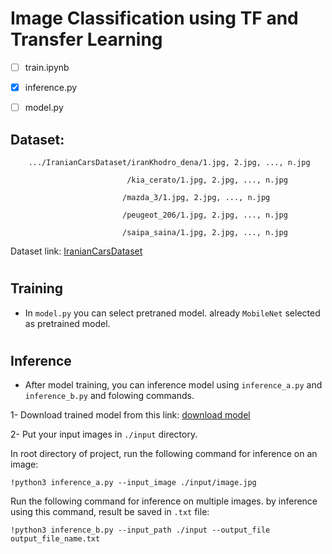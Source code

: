 # Image Classification using TF and Transfer Learning

- [ ] train.ipynb

- [x] inference.py

- [ ] model.py

## Dataset:

        .../IranianCarsDataset/iranKhodro_dena/1.jpg, 2.jpg, ..., n.jpg

                              /kia_cerato/1.jpg, 2.jpg, ..., n.jpg
                   
                             /mazda_3/1.jpg, 2.jpg, ..., n.jpg
                 
                             /peugeot_206/1.jpg, 2.jpg, ..., n.jpg
                 
                             /saipa_saina/1.jpg, 2.jpg, ..., n.jpg

Dataset link: [IranianCarsDataset]( https://drive.google.com/drive/folders/1ymuR1fEXrIjnDA_qxQkL-seBYGSNFG02?usp=sharing)

#

## Training

- In `model.py` you can select pretraned model. already `MobileNet` selected as pretrained model.

#


## Inference

- After model training, you can inference model using `inference_a.py` and `inference_b.py` and folowing commands.

1- Download trained model from this link: [download model]( https://drive.google.com/drive/folders/1oB-TYojq2VELADOlBaKFIkPtC75aRO66?usp=sharing)

2- Put your input images in `./input` directory.

In root directory of project, run the following command for inference on an image:

```
!python3 inference_a.py --input_image ./input/image.jpg
```

Run the following command for inference on multiple images. by inference using this command, result be saved in `.txt` file:

```
!python3 inference_b.py --input_path ./input --output_file output_file_name.txt
```
